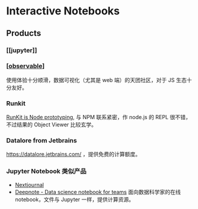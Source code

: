 Interactive Notebooks
===

## Products

### [[jupyter]]

### [[observable]]

使用体验十分顺滑，数据可视化（尤其是 web 端）的天团社区，对于 JS 生态十分友好。

### Runkit

[RunKit is Node prototyping](https://runkit.com/home), 与 NPM 联系紧密，作 node.js 的 REPL 很不错，不过结果的 Object Viewer 比较玄学。


### Datalore from Jetbrains

https://datalore.jetbrains.com/  ，提供免费的计算额度。


### Jupyter Notebook 类似产品

- [Nextjournal](https://nextjournal.com/home) 
- [Deepnote - Data science notebook for teams](https://deepnote.com/) 面向数据科学家的在线 notebook，文件与 Jupyter 一样，提供计算资源。

[//begin]: # "Autogenerated link references for markdown compatibility"
[observable]: ../products/observable "Observable"
[//end]: # "Autogenerated link references"